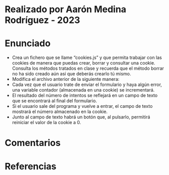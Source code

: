 # Realizado por Aarón Medina Rodríguez - 2023

# Enunciado
- Crea un fichero que se llame “cookies.js” y que permita trabajar con las cookies de manera que puedas crear, borrar y consultar una cookie. Consulta los métodos tratados en clase y recuerda que el método borrar no ha sido creado aún así que deberás crearlo tú mismo.
- Modifica el archivo anterior de la siguiente manera:
- Cada vez que el usuario trate de enviar el formulario y haya algún error, una variable contador (almacenada en una cookie) se incrementará.
- El resultado del número de intentos se reflejará en un campo de texto que se encontrará al final del formulario.
- Si el usuario sale del programa y vuelve a entrar, el campo de texto mostrará el número almacenado en la cookie.
- Junto al campo de texto habrá un botón que, al pulsarlo, permitirá reiniciar el valor de la cookie a 0.


# Comentarios

# Referencias
